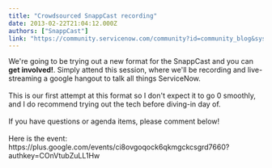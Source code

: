 ```yaml
---
title: "Crowdsourced SnappCast recording"
date: 2013-02-22T21:04:12.000Z
authors: ["SnappCast"]
link: "https://community.servicenow.com/community?id=community_blog&sys_id=c29c6ee1dbd0dbc01dcaf3231f961977"
---
```

<p>We're going to be trying out a new format for the SnappCast and you can <b>get involved!</b>. Simply attend this session, where we'll be recording and live-streaming a google hangout to talk all things ServiceNow.<br /><br />This is our first attempt at this format so I don't expect it to go 0 smoothly, and I do recommend trying out the tech before diving-in day of.<br /><br />If you have questions or agenda items, please comment below!<br /><br />Here is the event:<br />https://plus.google.com/events/ci8ovgoqock6qkmgckcsgrd7660?authkey=COnVtubZuLL1Hw</p>